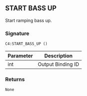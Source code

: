 ## START BASS UP

Start ramping bass up.


### Signature

`C4:START_BASS_UP ()`


| Parameter | Description |
| --- | --- |
| int | Output Binding ID |


### Returns

`None`